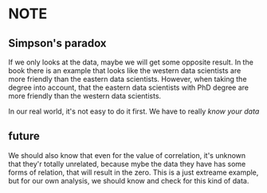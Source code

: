 NOTE
===

## Simpson's paradox

If we only looks at the data, maybe we will get some opposite result. In the book there is an example that looks like the western data scientists are more friendly than the eastern data scientists. However, when taking the degree into account, that the eastern data scientists with PhD degree are more friendly than the western data scientists.

In our real world, it's not easy to do it first. We have to really _know your data_


## future

We should also know that even for the value of correlation, it's unknown that they'r totally unrelated, because mybe the data they have has some forms of relation, that will result in the zero. This is a just extreame example, but for our own analysis, we should know and check for this kind of data.
